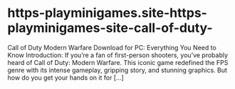 # https-playminigames.site-https-playminigames-site-call-of-duty-
Call of Duty Modern Warfare Download for PC: Everything You Need to Know Introduction: If you’re a fan of first-person shooters, you’ve probably heard of Call of Duty: Modern Warfare. This iconic game redefined the FPS genre with its intense gameplay, gripping story, and stunning graphics. But how do you get your hands on it for […]
